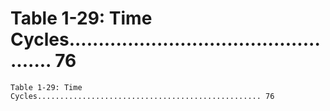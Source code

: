 # Table 1-29: Time Cycles.................................................. 76

```
Table 1-29: Time Cycles.................................................. 76

```
